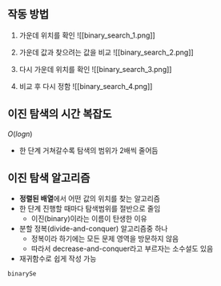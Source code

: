 
## 작동 방법

1. 가운데 위치를 확인
 ![[binary_search_1.png]]

 2. 가운데 값과 찾으려는 값을 비교
![[binary_search_2.png]]


3. 다시 가운데 위치를 확인
![[binary_search_3.png]]


4. 비교 후 다시 정함
![[binary_search_4.png]]



## 이진 탐색의 시간 복잡도

$O(log n)$ 

- 한 단계 거쳐갈수록 탐색의 범위가 2배씩 줄어듬


## 이진 탐색 알고리즘
- **정렬된 배열**에서 어떤 값의 위치를 찾는 알고리즘
- 한 단계 진행할 때마다 탐색범위를 절반으로 줄임
	- 이진(binary)이라는 이름이 탄생한 이유
- 분할 정복(divide-and-conquer) 알고리즘중 하나
	- 정복이라 하기에는 모든 문제 영역을 방문하지 않음
	- 따라서 decrease-and-conquer라고 부르자는 소수설도 있음
- 재귀함수로 쉽게 작성 가능
```java
binarySe
```